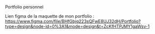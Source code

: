 Portfolio personnel

Lien figma de la maquette de mon portfolio : 
https://www.figma.com/file/BHfGbjq223sQFwE8UJ32dH/Portfolio?type=design&node-id=0%3A1&mode=design&t=ZcKfHTPJMY1gaWsv-1
